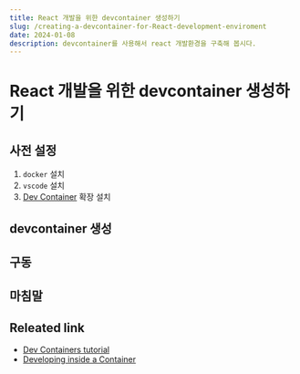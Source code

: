 ```yaml
---
title: React 개발을 위한 devcontainer 생성하기
slug: /creating-a-devcontainer-for-React-development-enviroment
date: 2024-01-08
description: devcontainer를 사용해서 react 개발환경을 구축해 봅시다.
---
```


# React 개발을 위한 devcontainer 생성하기

## 사전 설정

1. `docker` 설치
2. `vscode` 설치
3. [Dev Container](https://marketplace.visualstudio.com/items?itemName=ms-vscode-remote.remote-containers) 확장 설치

## devcontainer 생성

## 구동

## 마침말

## Releated link

- [Dev Containers tutorial](https://code.visualstudio.com/docs/devcontainers/tutorial)
- [Developing inside a Container](https://code.visualstudio.com/docs/devcontainers/containers)
